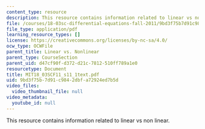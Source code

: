 ```yaml
---
content_type: resource
description: This resource contains information related to linear vs non linear.
file: /courses/18-03sc-differential-equations-fall-2011/9bd3f75b7d91c9842dbfa72924ed7b5d_MIT18_03SCF11_s11_1text.pdf
file_type: application/pdf
learning_resource_types: []
license: https://creativecommons.org/licenses/by-nc-sa/4.0/
ocw_type: OCWFile
parent_title: Linear vs. Nonlinear
parent_type: CourseSection
parent_uid: d47cf90f-d372-d21c-7812-510ff789a1e0
resourcetype: Document
title: MIT18_03SCF11_s11_1text.pdf
uid: 9bd3f75b-7d91-c984-2dbf-a72924ed7b5d
video_files:
  video_thumbnail_file: null
video_metadata:
  youtube_id: null
---
```

This resource contains information related to linear vs non linear.